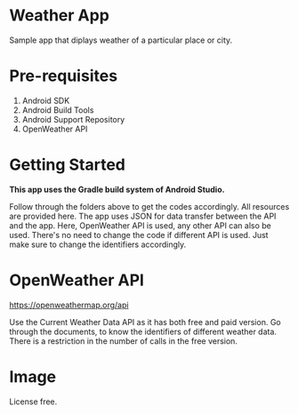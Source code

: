 # Weather App
Sample app that diplays weather of a particular place or city.
# Pre-requisites
1. Android SDK
2. Android Build Tools
3. Android Support Repository
4. OpenWeather API
# Getting Started
**This app uses the Gradle build system of Android Studio.**

Follow through the folders above to get the codes accordingly. All resources are provided here. The app uses JSON for data transfer between the API and the app. Here, OpenWeather API is used, any other API can also be used. There's no need to change the code if different API is used. Just make sure to change the identifiers accordingly.
# OpenWeather API
https://openweathermap.org/api

Use the Current Weather Data API as it has both free and paid version. Go through the documents, to know the identifiers of different weather data. There is a restriction in the number of calls in the free version.
# Image
License free.
